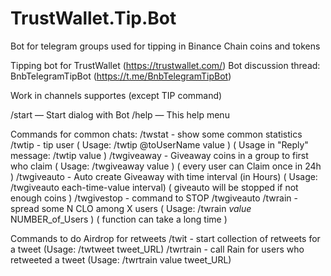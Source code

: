 # TrustWallet.Tip.Bot
Bot for telegram groups used for tipping in Binance Chain coins and tokens

Tipping bot for TrustWallet (https://trustwallet.com/)
Bot discussion thread: BnbTelegramTipBot (https://t.me/BnbTelegramTipBot)

Work in channels supportes (except TIP command)

/start — Start dialog with Bot
/help — This help menu

Commands for common chats: 
/twstat - show some common statistics
/twtip - tip user
( Usage: /twtip @toUserName value )
( Usage in "Reply" message: /twtip value )
/twgiveaway - Giveaway coins in a group to first who claim
( Usage: /twgiveaway value )
( every user can Claim once in 24h )
/twgiveauto - Auto create Giveaway with time interval (in Hours)
( Usage: /twgiveauto each-time-value interval)
( giveauto will be stopped if not enough coins )
/twgivestop - command to STOP /twgiveauto
/twrain - spread some N CLO among X users 
( Usage: /twrain _value_ NUMBER_of_Users )
( function can take a long time ) 

Commands to do Airdrop for retweets
/twit - start collection of retweets for a tweet (Usage: /twtweet tweet_URL)
/twrtrain - call Rain for users who retweeted a tweet (Usage: /twrtrain value tweet_URL)



